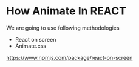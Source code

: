 # How Animate In REACT

We are going to use following methodologies

- React on screen
- Animate.css

https://www.npmjs.com/package/react-on-screen
